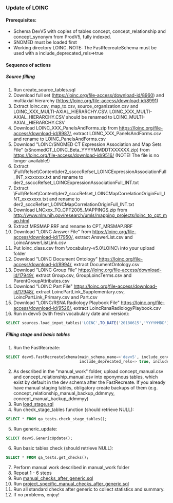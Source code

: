 ### Update of LOINC

#### Prerequisites:
- Schema DevV5 with copies of tables concept, concept_relationship and concept_synonym from ProdV5, fully indexed. 
- SNOMED must be loaded first
- Working directory LOINC.
NOTE: The FastRecreateSchema must be used with a include_deprecated_rels=>true

#### Sequence of actions

##### Source filling
1. Run create_source_tables.sql
2. Download full set (https://loinc.org/file-access/download-id/8960)
and multiaxial hierarchy (https://loinc.org/file-access/download-id/8991)
3. Extract loinc.csv, map_to.csv, source_organization.csv and LOINC_XXX_MULTI-AXIAL_HIERARCHY.CSV. LOINC_XXX_MULTI-AXIAL_HIERARCHY.CSV should be renamed to LOINC_MULTI-AXIAL_HIERARCHY.CSV
4. Download LOINC_XXX_PanelsAndForms.zip from https://loinc.org/file-access/download-id/8987/, extract LOINC_XXX_PanelsAndForms.csv and rename to LOINC_PanelsAndForms.csv
5. Download "LOINC/SNOMED CT Expression Association and Map Sets File" (xSnomedCT_LOINC_Beta_YYYYMMDDTXXXXXX.zip) from https://loinc.org/file-access/download-id/9516/ (NOTE! The file is no longer available!)
6. Extract \Full\Refset\Content\der2_sscccRefset_LOINCExpressionAssociationFull_INT_xxxxxxxx.txt and rename to der2_sscccRefset_LOINCExpressionAssociationFull_INT.txt
7. Extract \Full\Refset\Content\der2_scccRefset_LOINCMapCorrelationOriginFull_INT_xxxxxxxx.txt and rename to der2_scccRefset_LOINCMapCorrelationOriginFull_INT.txt
8. Download LNCxxx_TO_CPT2005_MAPPINGS.zip from http://www.nlm.nih.gov/research/umls/mapping_projects/loinc_to_cpt_map.html
9. Extract MRSMAP.RRF and rename to CPT_MRSMAP.RRF
10. Download "LOINC Answer File" from https://loinc.org/file-access/download-id/17950/, extract AnswerList.csv and LoincAnswerListLink.csv
11. Put loinc_class.csv from \vocabulary-v5.0\LOINC\ into your upload folder
12. Download "LOINC Document Ontology" https://loinc.org/file-access/download-id/8994/, extract DocumentOntology.csv
13. Download "LOINC Group File" https://loinc.org/file-access/download-id/17949/, extract Group.csv, GroupLoincTerms.csv and ParentGroupAttributes.csv
14. Download "LOINC Part File" https://loinc.org/file-access/download-id/17948/, extract LoincPartLink_Supplementary.csv, LoincPartLink_Primary.csv and Part.csv
15. Download "LOINC/RSNA Radiology Playbook File" https://loinc.org/file-access/download-id/9526/, extract LoincRsnaRadiologyPlaybook.csv
16. Run in devv5 (with fresh vocabulary date and version):
```sql
SELECT sources.load_input_tables('LOINC',TO_DATE('20180615','YYYYMMDD'),'LOINC 2.64');
```

##### Filling stage and basic tables
1. Run the FastRecreate:
```sql
SELECT devv5.FastRecreateSchema(main_schema_name=>'devv5', include_concept_ancestor=> true,
                                include_deprecated_rels=> true, include_synonyms=> true);
```
2. As described in the "manual_work" folder, upload concept_manual.csv and concept_relationship_manual.csv into eponymous tables, which exist by default in the dev schema after the FastRecreate. If you already have manual staging tables, obligatory create backups of them (e.g. concept_relationship_manual_backup_ddmmyy, concept_manual_backup_ddmmyy)
3. Run [load_stage.sql](https://github.com/OHDSI/Vocabulary-v5.0/blob/master/LOINC/load_stage.sql)
4. Run check_stage_tables function (should retrieve NULL):
```sql
SELECT * FROM qa_tests.check_stage_tables();
```
5. Run generic_update:
```sql
SELECT devv5.GenericUpdate();
```
6. Run basic tables check (should retrieve NULL):
```sql
SELECT * FROM qa_tests.get_checks();
```
7. Perform manual work described in manual_work folder
8. Repeat 1 - 6 steps
9. Run [manual_checks_after_generic.sql](https://github.com/OHDSI/Vocabulary-v5.0/blob/master/working/manual_checks_after_generic.sql)
10. Run [project_specific_manual_checks_after_generic.sql](https://github.com/OHDSI/Vocabulary-v5.0/blob/master/LOINC/manual_work/project_specific_manual_checks_after_generic.sql)
11. Run all standard checks after generic to collect statistics and summary.
12. If no problems, enjoy!